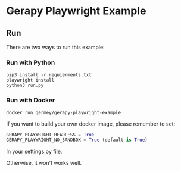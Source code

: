 # Gerapy Playwright Example

## Run

There are two ways to run this example:

### Run with Python

```shell script
pip3 install -r requierments.txt
playwright install
python3 run.py
```

### Run with Docker

```shell script
docker run germey/gerapy-playwright-example
```

If you want to build your own docker image, please remember to set:

```python
GERAPY_PLAYWRIGHT_HEADLESS = True
GERAPY_PLAYWRIGHT_NO_SANDBOX = True (default is True)
```

In your settings.py file.

Otherwise, it won't works well.
